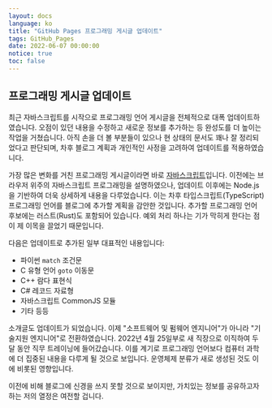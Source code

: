 ```yaml
---
layout: docs
language: ko
title: "GitHub Pages 프로그래밍 게시글 업데이트"
tags: GitHub_Pages
date: 2022-06-07 00:00:00
notice: true
toc: false
---
```

## 프로그래밍 게시글 업데이트
최근 자바스크립트를 시작으로 프로그래밍 언어 게시글을 전체적으로 대폭 업데이트하였습니다. 오점이 있던 내용을 수정하고 새로운 정보를 추가하는 등 완성도를 더 높이는 작업을 거쳤습니다. 아직 손을 더 볼 부분들이 있으나 현 상태의 문서도 꽤나 잘 정리되었다고 판단되며, 차후 블로그 계획과 개인적인 사정을 고려하여 업데이트를 적용하였습니다.

가장 많은 변화를 거친 프로그래밍 게시글이라면 바로 [자바스크립트](/docs/ko.JavaScript)입니다. 이전에는 브라우저 위주의 자바스크립트 프로그래밍을 설명하였으나, 업데이트 이후에는 Node.js을 기반하여 더욱 상세하게 내용을 다루었습니다. 이는 차후 타입스크립트(TypeScript) 프로그래밍 언어를 블로그에 추가할 계획을 감안한 것입니다. 추가할 프로그래밍 언어 후보에는 러스트(Rust)도 포함되어 있습니다. 예외 처리 하나는 기가 막히게 한다는 점이 제 이목을 끌었기 때문입니다.

다음은 업데이트로 추가된 일부 대표적인 내용입니다:

* 파이썬 `match` 조건문
* C 유형 언어 `goto` 이동문
* C++ 람다 표현식
* C# 레코드 자료형
* 자바스크립트 CommonJS 모듈
* 기타 등등

소개글도 업데이트가 되었습니다. 이제 "소프트웨어 및 펌웨어 엔지니어"가 아니라 "기술지원 엔지니어"로 전환하였습니다. 2022년 4월 25일부로 새 직장으로 이직하여 두 달 동안 직무 트레이닝에 들어갔습니다. 이를 계기로 프로그래밍 언어보다 컴퓨터 과학에 더 집중된 내용을 다루게 될 것으로 보입니다. 운영체제 분류가 새로 생성된 것도 이에 비롯된 영향입니다.

이전에 비해 블로그에 신경을 쓰지 못할 것으로 보이지만, 가치있는 정보를 공유하고자 하는 저의 열정은 여전할 겁니다.